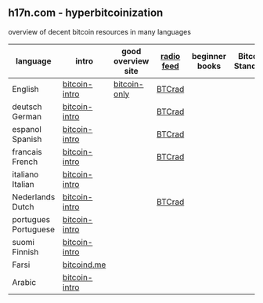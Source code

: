 ## h17n.com - hyperbitcoinization

overview of decent bitcoin resources in many languages

| language | intro | good overview site | [radio feed](https://btcrad.io/) | beginner books | Bitcoin Standard | good beginner podcast | good twitter feeds |
|----------|-------|--------------------|--------------------------------- | -------------- | ---------------- | --------------------- | ------------------ |
| English  | [bitcoin-intro](https://bitcoin-intro.com/) | [bitcoin-only](https://bitcoin-only.com/) | [BTCrad](https://btcrad.io/en/)     |                |                  |                       |                    |
| deutsch German  | [bitcoin-intro](https://bitcoin-intro.com/de/)  |   | [BTCrad](https://btcrad.io/de/)
| espanol Spanish | [bitcoin-intro](https://bitcoin-intro.com/es/)  |   | [BTCrad](https://btcrad.io/es/)
| francais French | [bitcoin-intro](https://bitcoin-intro.com/fr/)  |   | [BTCrad](https://btcrad.io/fr/)
| italiano Italian | [bitcoin-intro](https://bitcoin-intro.com/it/) |
| Nederlands Dutch | [bitcoin-intro](https://bitcoin-intro.com/nl/) |   | [BTCrad](https://btcrad.io/nl/)
| portugues Portuguese | [bitcoin-intro](bitcoin-intro) |
| suomi Finnish | [bitcoin-intro](https://bitcoin-intro.com/fi/) |
| Farsi  | [bitcoind.me](https://bitcoind.me/) |
| Arabic | [bitcoin-intro](https://bitcoin-intro.com/ar/) | 

